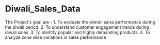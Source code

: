# Diwali_Sales_Data
The Project's goal are -  1. To evaluate the overall sales performance during the diwali period.  2. To understand customer engagement trends during diwali sales.  3. To identify popular and highly demanding products.  4. To analyze zone wise variations in sales performance
